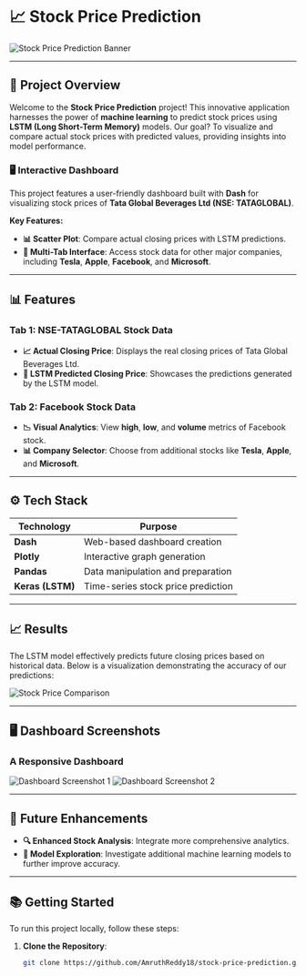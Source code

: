 # 📈 Stock Price Prediction

![Stock Price Prediction Banner](https://via.placeholder.com/1200x300?text=Stock+Price+Prediction) <!-- Replace with actual image URL -->

---

## 🚀 Project Overview

Welcome to the **Stock Price Prediction** project! This innovative application harnesses the power of **machine learning** to predict stock prices using **LSTM (Long Short-Term Memory)** models. Our goal? To visualize and compare actual stock prices with predicted values, providing insights into model performance.

### 🖥️ Interactive Dashboard

This project features a user-friendly dashboard built with **Dash** for visualizing stock prices of **Tata Global Beverages Ltd (NSE: TATAGLOBAL)**. 

**Key Features:**
- **📊 Scatter Plot**: Compare actual closing prices with LSTM predictions.
- **📑 Multi-Tab Interface**: Access stock data for other major companies, including **Tesla**, **Apple**, **Facebook**, and **Microsoft**.

---

## 📊 Features

### Tab 1: NSE-TATAGLOBAL Stock Data
- **📈 Actual Closing Price**: Displays the real closing prices of Tata Global Beverages Ltd.
- **🔮 LSTM Predicted Closing Price**: Showcases the predictions generated by the LSTM model.

### Tab 2: Facebook Stock Data
- **📉 Visual Analytics**: View **high**, **low**, and **volume** metrics of Facebook stock.
- **📊 Company Selector**: Choose from additional stocks like **Tesla**, **Apple**, and **Microsoft**.

---

## ⚙️ Tech Stack

| Technology      | Purpose                             |
|------------------|-------------------------------------|
| **Dash**         | Web-based dashboard creation       |
| **Plotly**       | Interactive graph generation       |
| **Pandas**       | Data manipulation and preparation  |
| **Keras (LSTM)** | Time-series stock price prediction  |

---

## 📈 Results

The LSTM model effectively predicts future closing prices based on historical data. Below is a visualization demonstrating the accuracy of our predictions:

![Stock Price Comparison](https://github.com/user-attachments/assets/07b9213b-77e3-499e-97bc-5d3db18e222b)

---

## 🖥️ Dashboard Screenshots

### A Responsive Dashboard
![Dashboard Screenshot 1](https://github.com/user-attachments/assets/3e31c9a6-8c1e-4940-84bd-5a49f99e4c56)
![Dashboard Screenshot 2](https://github.com/user-attachments/assets/4385d9c2-4fbf-4579-b842-bfbe196fa244)

---

## 🚀 Future Enhancements
- **🔍 Enhanced Stock Analysis**: Integrate more comprehensive analytics.
- **🧠 Model Exploration**: Investigate additional machine learning models to further improve accuracy.

---

## 📚 Getting Started

To run this project locally, follow these steps:

1. **Clone the Repository**:
   ```bash
   git clone https://github.com/AmruthReddy18/stock-price-prediction.git

